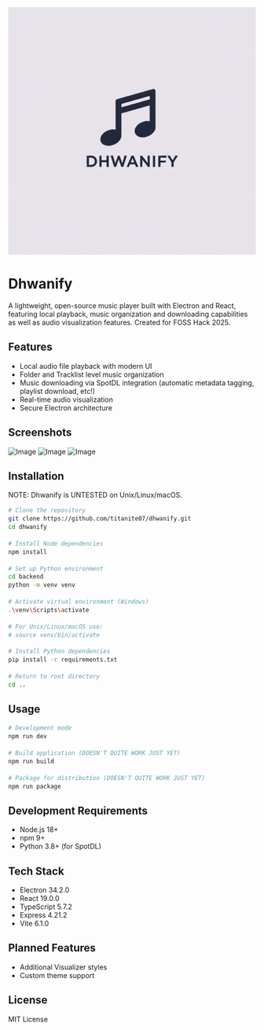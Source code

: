 ![logo](Dhwanify.jpeg)

# Dhwanify

A lightweight, open-source music player built with Electron and React, featuring local playback, music organization and downloading capabilities as well as audio visualization features. Created for FOSS Hack 2025.

## Features

- Local audio file playback with modern UI
- Folder and Tracklist level music organization
- Music downloading via SpotDL integration (automatic metadata tagging, playlist download, etc!)
- Real-time audio visualization
- Secure Electron architecture

## Screenshots
![Image](https://github.com/user-attachments/assets/58965f8f-aad5-44ae-bcf2-8829e13c6cea)
![Image](https://github.com/user-attachments/assets/e75635bc-8312-4aa9-9e3b-36d23e7f88d8)
![Image](https://github.com/user-attachments/assets/f6329dcc-efd8-4f6a-888f-05c355de4bc7)





## Installation

NOTE: Dhwanify is UNTESTED on Unix/Linux/macOS.

```bash
# Clone the repository
git clone https://github.com/titanite07/dhwanify.git
cd dhwanify

# Install Node dependencies
npm install

# Set up Python environment
cd backend
python -m venv venv

# Activate virtual environment (Windows)
.\venv\Scripts\activate

# For Unix/Linux/macOS use:
# source venv/bin/activate

# Install Python dependencies
pip install -r requirements.txt

# Return to root directory
cd ..
```

## Usage

```bash
# Development mode
npm run dev

# Build application (DOESN'T QUITE WORK JUST YET)
npm run build

# Package for distribution (DOESN'T QUITE WORK JUST YET)
npm run package
```

## Development Requirements

- Node.js 18+
- npm 9+
- Python 3.8+ (for SpotDL)

## Tech Stack

- Electron 34.2.0
- React 19.0.0
- TypeScript 5.7.2
- Express 4.21.2
- Vite 6.1.0

## Planned Features

- Additional Visualizer styles
- Custom theme support

## License

MIT License
